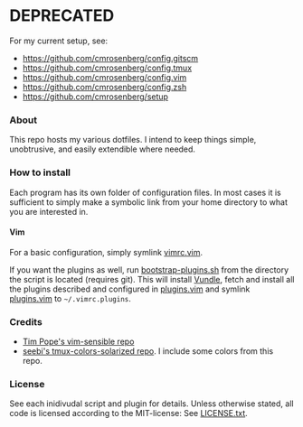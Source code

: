 # DEPRECATED

For my current setup, see:
- https://github.com/cmrosenberg/config.gitscm
- https://github.com/cmrosenberg/config.tmux
- https://github.com/cmrosenberg/config.vim
- https://github.com/cmrosenberg/config.zsh
- https://github.com/cmrosenberg/setup


### About

This repo hosts my various dotfiles. I intend to keep things simple, unobtrusive,
and easily extendible where needed.

### How to install

Each program has its own folder of configuration files. In most cases it is
sufficient to simply make a symbolic link from your home directory to what
you are interested in.

#### Vim

For a basic configuration, simply symlink [vimrc.vim](./vim/vimrc.vim).

If you want the plugins as well, run [bootstrap-plugins.sh](./vim/bootstrap-plugins.sh)
from the directory the script is located (requires git). This will install
[Vundle](https://github.com/gmarik/Vundle.vim), fetch and install all the plugins
described and configured in [plugins.vim](./vim/plugins.vim) and symlink
[plugins.vim](./vim/plugins.vim) to <code>~/.vimrc.plugins</code>.

### Credits

* [Tim Pope&apos;s vim-sensible repo](https://github.com/tpope/vim-sensible)
* [seebi's tmux-colors-solarized repo](https://github.com/seebi/tmux-colors-solarized). I include some
colors from this repo.

### License

See each inidivudal script and plugin for details. Unless otherwise stated,
all code is licensed according to the MIT-license:
See [LICENSE.txt](./LICENSE.txt).
